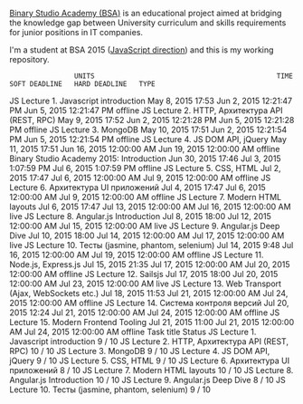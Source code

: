 <a href='http://binary-studio.com/academy/about/'>Binary Studio Academy (BSA)</a> is an educational project aimed at bridging the knowledge gap between University curriculum and skills requirements for junior positions in IT companies.

I'm a student at BSA 2015 (<a href='http://binary-studio.com/academy/about/js/'>JavaScript direction</a>) and this is my working repository. 

                    UNITS	                                          TIME	SOFT DEADLINE	HARD DEADLINE	TYPE
JS Lecture 1. Javascript introduction	            May 8, 2015 17:53	Jun 2, 2015 12:21:47 PM	Jun 5, 2015 12:21:47 PM	offline
JS Lecture 2. HTTP, Архитектура API (REST, RPC)	  May 9, 2015 17:52	Jun 2, 2015 12:21:28 PM	Jun 5, 2015 12:21:28 PM	offline
JS Lecture 3. MongoDB	                            May 10, 2015 17:51	Jun 2, 2015 12:21:54 PM	Jun 5, 2015 12:21:54 PM	offline
JS Lecture 4. JS DOM API, jQuery	                May 11, 2015 17:51	Jun 16, 2015 12:00:00 AM	Jun 19, 2015 12:00:00 AM	offline
Binary Studio Academy 2015: Introduction	        Jun 30, 2015 17:46	Jul 3, 2015 1:07:59 PM	Jul 6, 2015 1:07:59 PM	offline
JS Lecture 5. CSS, HTML	                          Jul 2, 2015 17:47	Jul 6, 2015 12:00:00 AM	Jul 9, 2015 12:00:00 AM	offline
JS Lecture 6. Архитектура UI приложений	          Jul 4, 2015 17:47	Jul 6, 2015 12:00:00 AM	Jul 9, 2015 12:00:00 AM	offline
JS Lecture 7. Modern HTML layouts                 Jul 6, 2015 17:47	Jul 13, 2015 12:00:00 AM	Jul 16, 2015 12:00:00 AM	live
JS Lecture 8. Angular.js Introduction	            Jul 8, 2015 18:00	Jul 12, 2015 12:00:00 AM	Jul 15, 2015 12:00:00 AM	live
JS Lecture 9. Angular.js Deep Dive              	Jul 10, 2015 18:00	Jul 14, 2015 12:00:00 AM	Jul 17, 2015 12:00:00 AM	live
JS Lecture 10. Тесты (jasmine, phantom, selenium)	Jul 14, 2015 9:48	Jul 16, 2015 12:00:00 AM	Jul 19, 2015 12:00:00 AM	offline
JS Lecture 11. Node.js, Express.js	Jul 15, 2015 21:35	Jul 17, 2015 12:00:00 AM	Jul 20, 2015 12:00:00 AM	offline
JS Lecture 12. Sailsjs	Jul 17, 2015 18:00	Jul 20, 2015 12:00:00 AM	Jul 23, 2015 12:00:00 AM	live
JS Lecture 13. Web Transport (Ajax, WebSockets etc.)	Jul 18, 2015 11:53	Jul 21, 2015 12:00:00 AM	Jul 24, 2015 12:00:00 AM	offline
JS Lecture 14. Система контроля версий	Jul 20, 2015 12:24	Jul 21, 2015 12:00:00 AM	Jul 24, 2015 12:00:00 AM	offline
JS Lecture 15. Modern Frontend Tooling	Jul 21, 2015 11:00	Jul 21, 2015 12:00:00 AM	Jul 24, 2015 12:00:00 AM	offline
                    Task title	                                                    Status
JS Lecture 1. Javascript introduction	                                            9 / 10
JS Lecture 2. HTTP, Архитектура API (REST, RPC)	                                    10 / 10
JS Lecture 3. MongoDB	                                                            9 / 10
JS Lecture 4. JS DOM API, jQuery	                                                9 / 10
JS Lecture 5. CSS, HTML	                                                            9 / 10
JS Lecture 6. Архитектура UI приложений	                                            8 / 10
JS Lecture 7. Modern HTML layouts                   	                            10 / 10
JS Lecture 8. Angular.js Introduction	                                            10 / 10
JS Lecture 9. Angular.js Deep Dive	                                                8 / 10
JS Lecture 10. Тесты (jasmine, phantom, selenium)                               	9 / 10
